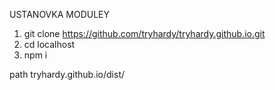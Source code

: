 USTANOVKA MODULEY

1. git clone https://github.com/tryhardy/tryhardy.github.io.git
2. cd localhost
3. npm i

path tryhardy.github.io/dist/